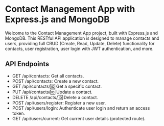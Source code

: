 
# Contact Management App with Express.js and MongoDB
Welcome to the Contact Management App project, built with Express.js and MongoDB. This RESTful API application is designed to manage contacts and users, providing full CRUD (Create, Read, Update, Delete) functionality for contacts, user registration, user login with JWT authentication, and more.

## API Endpoints
* GET /api/contacts: Get all contacts.
* POST /api/contacts: Create a new contact.
* GET /api/contacts/:id: Get a specific contact. 
* PUT /api/contacts/:id: Update a contact.
* DELETE /api/contacts/:id: Delete a contact.
* POST /api/users/register: Register a new user.
* POST /api/users/login: Authenticate user login  and return an access token.
* GET /api/users/current: Get current user details (protected route).
